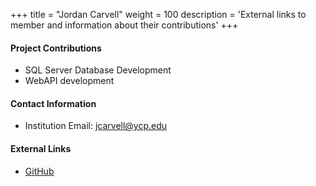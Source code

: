 +++
title = "Jordan Carvell"
weight = 100
description = 'External links to member and information about their contributions'
+++

#### Project Contributions
- SQL Server Database Development
- WebAPI development

#### Contact Information
- Institution Email: jcarvell@ycp.edu
  
#### External Links
- [GitHub](https://github.com/jcarvell)
